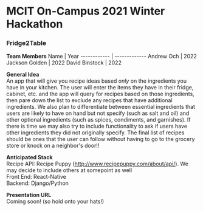# MCIT On-Campus 2021 Winter Hackathon
### Fridge2Table

**Team Members** 
Name | Year
------------ | -------------
Andrew Och | 2022
Jackson Golden | 2022
David Binstock | 2022


**General Idea** <br />
An app that will give you recipe ideas based *only* on the ingredients you have in your kitchen. The user will enter the items they have in their
fridge, cabinet, etc. and the app will query for recipes based on those ingredients, then pare down the list to exclude any recipes that have additional ingredients. We also plan to differentiate between essential ingredients that users are likely to have on hand but not specify (such as salt and oil) and other optional ingredients (such as spices, condiments, and garnishes). If there is time we may also try to include functionality to ask if users have other ingredients they did not originally specify. The final list of recipes should be ones that the user can follow without having to go to the grocery store or knock on a neighbor's door!!

**Anticipated Stack** <br /> 
Recipe API: Recipe Puppy (http://www.recipepuppy.com/about/api/). We may decide to include others at somepoint as well <br /> 
Front End: React-Native <br /> 
Backend: Django/Python <br /> 

**Presentation URL** <br />
Coming soon! (so hold onto your hats!)
